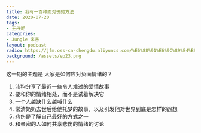 ```yaml
---
title: 我有一百种面对丧的方法
date: 2020-07-20
tags:
- 王丹妮
categories:
- Jungle 来客
layout: podcast
radio: https://jfm.oss-cn-chengdu.aliyuncs.com/%E6%88%91%E6%9C%89%E4%B8%80%E7%99%BE%E7%A7%8D%E9%9D%A2%E5%AF%B9%E4%B8%A7%E7%9A%84%E6%96%B9%E6%B3%95.mp3
background: /assets/ep23.png
---
```


这一期的主题是 大家是如何应对负面情绪的？

1. 沛狗分享了最近一些令人难过的爱情故事
2. 要和你的情绪相处，而不是试着解决它
3. 一个人越缺什么越喊什么
4. 常清奶奶去世后给他托梦的故事，以及引发他对世界到底是怎样的遐想
5. 悲伤是了解自己最好的方式之一
6. 和亲密的人如何共享悲伤的情绪的讨论
